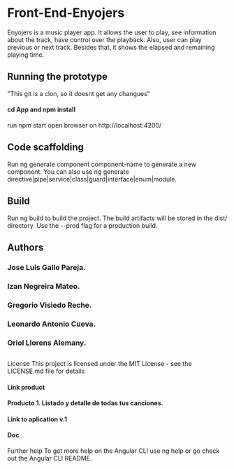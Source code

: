 # Front-End-Enyojers

Enyojers is a music player app. It allows the user to play, see information about the track, have control over the playback. Also, user can play previous or next track. Besides that, it shows the elapsed and remaining playing time.

## Running the prototype 

"This git is a clon, so it doesnt get any changues"
#### cd App and npm install
run npm start
open browser on http://localhost:4200/

## Code scaffolding
Run ng generate component component-name to generate a new component. You can also use ng generate directive|pipe|service|class|guard|interface|enum|module.

## Build
Run ng build to build the project. The build artifacts will be stored in the dist/ directory. Use the --prod flag for a production build.

## Authors
### Jose Luis Gallo Pareja.
### Izan Negreira Mateo.
### Gregorio Visiedo Reche.
### Leonardo Antonio Cueva.
### Oriol Llorens Alemany.

##

License
This project is licensed under the MIT License - see the LICENSE.md file for details

#### Link product
#### Producto 1. Listado y detalle de todas tus canciones.
#### Link to aplication v.1
#### Doc 

Further help
To get more help on the Angular CLI use ng help or go check out the Angular CLI README.
